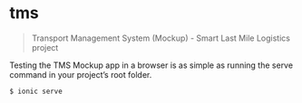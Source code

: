 # tms
> Transport Management System (Mockup) - Smart Last Mile Logistics project

Testing the TMS Mockup app in a browser is as simple as running the serve command in your project’s root folder.

```sh
$ ionic serve
```




